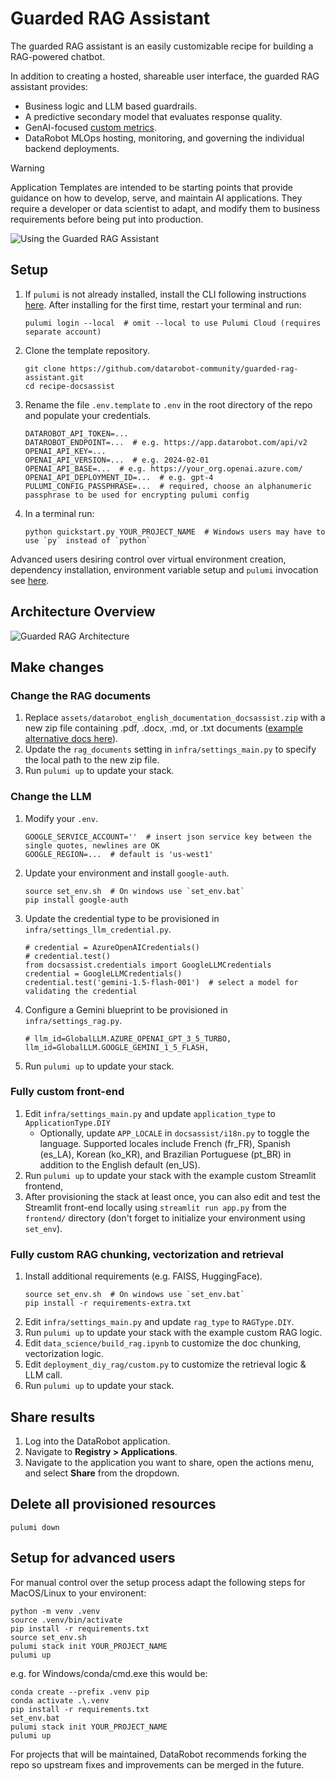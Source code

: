# Guarded RAG Assistant

The guarded RAG assistant is an easily customizable recipe for building a RAG-powered chatbot. 

In addition to creating a hosted, shareable user interface, the guarded RAG assistant provides:

* Business logic and LLM based guardrails.
* A predictive secondary model that evaluates response quality.
* GenAI-focused [custom metrics][custom-metrics].
* DataRobot MLOps hosting, monitoring, and governing the individual backend deployments.

> [!WARNING]
> Application Templates are intended to be starting points that provide guidance on how to develop, serve, and maintain AI applications.
> They require a developer or data scientist to adapt, and modify them to business requirements before being put into production.

![Using the Guarded RAG Assistant](https://s3.amazonaws.com/datarobot_public/drx/recipe_gifs/launch_gifs/guardedraghq-small.gif)

[custom-metrics]: https://docs.datarobot.com/en/docs/workbench/nxt-console/nxt-monitoring/nxt-custom-metrics.html

## Setup

1. If `pulumi` is not already installed, install the CLI following instructions [here](https://www.pulumi.com/docs/iac/download-install/). 
   After installing for the first time, restart your terminal and run:
   ```
   pulumi login --local  # omit --local to use Pulumi Cloud (requires separate account)
   ```

2. Clone the template repository.

   ```
   git clone https://github.com/datarobot-community/guarded-rag-assistant.git
   cd recipe-docsassist
   ```

3. Rename the file `.env.template` to `.env` in the root directory of the repo and populate your credentials.

   ```
   DATAROBOT_API_TOKEN=...
   DATAROBOT_ENDPOINT=...  # e.g. https://app.datarobot.com/api/v2
   OPENAI_API_KEY=...
   OPENAI_API_VERSION=...  # e.g. 2024-02-01
   OPENAI_API_BASE=...  # e.g. https://your_org.openai.azure.com/
   OPENAI_API_DEPLOYMENT_ID=...  # e.g. gpt-4
   PULUMI_CONFIG_PASSPHRASE=...  # required, choose an alphanumeric passphrase to be used for encrypting pulumi config
   ```
   
4. In a terminal run:
   ```
   python quickstart.py YOUR_PROJECT_NAME  # Windows users may have to use `py` instead of `python`
   ```

Advanced users desiring control over virtual environment creation, dependency installation, environment variable setup
and `pulumi` invocation see [here](#setup-for-advanced-users).


## Architecture Overview
![Guarded RAG Architecture](https://s3.amazonaws.com/datarobot_public/drx/recipe_gifs/rag_architecture.svg)

## Make changes

### Change the RAG documents

1. Replace `assets/datarobot_english_documentation_docsassist.zip` with a new zip file containing .pdf, .docx,
   .md, or .txt documents ([example alternative docs here](https://s3.amazonaws.com/datarobot_public_datasets/ai_accelerators/acme_corp_company_policies_source_business_victoria_templates.zip)).
3. Update the `rag_documents` setting in `infra/settings_main.py` to specify the local path to the
   new zip file.
4. Run `pulumi up` to update your stack.

### Change the LLM

1. Modify your `.env`.
   ```
   GOOGLE_SERVICE_ACCOUNT=''  # insert json service key between the single quotes, newlines are OK
   GOOGLE_REGION=...  # default is 'us-west1'
   ```
2. Update your environment and install `google-auth`.
   ```
   source set_env.sh  # On windows use `set_env.bat`
   pip install google-auth
   ```
3. Update the credential type to be provisioned in `infra/settings_llm_credential.py`.
   ```
   # credential = AzureOpenAICredentials()
   # credential.test()
   from docsassist.credentials import GoogleLLMCredentials
   credential = GoogleLLMCredentials()
   credential.test('gemini-1.5-flash-001')  # select a model for validating the credential
   ```
4. Configure a Gemini blueprint to be provisioned in `infra/settings_rag.py`.
   ```
   # llm_id=GlobalLLM.AZURE_OPENAI_GPT_3_5_TURBO,
   llm_id=GlobalLLM.GOOGLE_GEMINI_1_5_FLASH,
   ```
5. Run `pulumi up` to update your stack.
   
### Fully custom front-end
1. Edit `infra/settings_main.py` and update `application_type` to `ApplicationType.DIY`
   - Optionally, update `APP_LOCALE` in `docsassist/i18n.py` to toggle the language.
     Supported locales include French (fr_FR), Spanish (es_LA), Korean (ko_KR), and
     Brazilian Portuguese (pt_BR) in addition to the English default (en_US).
2. Run `pulumi up` to update your stack with the example custom Streamlit frontend,
3. After provisioning the stack at least once, you can also edit and test the Streamlit
   front-end locally using `streamlit run app.py` from the `frontend/` directory (don't
   forget to initialize your environment using `set_env`).

### Fully custom RAG chunking, vectorization and retrieval
1. Install additional requirements (e.g. FAISS, HuggingFace).
   ```
   source set_env.sh  # On windows use `set_env.bat`
   pip install -r requirements-extra.txt
   ```
2. Edit `infra/settings_main.py` and update `rag_type` to `RAGType.DIY`.
3. Run `pulumi up` to update your stack with the example custom RAG logic.
4. Edit `data_science/build_rag.ipynb` to customize the doc chunking, vectorization logic.
5. Edit `deployment_diy_rag/custom.py` to customize the retrieval logic & LLM call.
6. Run `pulumi up` to update your stack.

## Share results

1. Log into the DataRobot application.
2. Navigate to **Registry > Applications**.
3. Navigate to the application you want to share, open the actions menu, and select **Share** from the dropdown.

## Delete all provisioned resources
```
pulumi down
```

## Setup for advanced users
For manual control over the setup process adapt the following steps for MacOS/Linux to your environent:
```
python -m venv .venv
source .venv/bin/activate
pip install -r requirements.txt
source set_env.sh
pulumi stack init YOUR_PROJECT_NAME
pulumi up 
```
e.g. for Windows/conda/cmd.exe this would be:
```
conda create --prefix .venv pip
conda activate .\.venv
pip install -r requirements.txt
set_env.bat
pulumi stack init YOUR_PROJECT_NAME
pulumi up 
```
For projects that will be maintained, DataRobot recommends forking the repo so upstream fixes and improvements can be merged in the future.